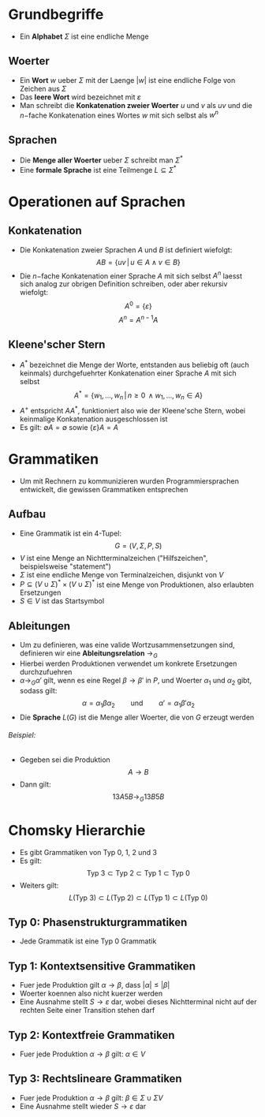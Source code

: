 # Grundbegriffe
- Ein **Alphabet** $\Sigma$ ist eine endliche Menge 
## Woerter
- Ein **Wort** $w$ ueber $\Sigma$ mit der Laenge $|w|$ ist eine endliche Folge von Zeichen aus $\Sigma$
- Das **leere Wort** wird bezeichnet mit $\varepsilon$
- Man schreibt die **Konkatenation zweier Woerter** $u$ und $v$ als $uv$ und die $n-$fache Konkatenation eines Wortes $w$ mit sich selbst als $w^n$
## Sprachen 
- Die **Menge aller Woerter** ueber $\Sigma$ schreibt man $\Sigma^*$
- Eine **formale Sprache** ist eine Teilmenge $L \subseteq \Sigma^*$
# Operationen auf Sprachen 
## Konkatenation
- Die Konkatenation zweier Sprachen $A$ und $B$ ist definiert wiefolgt:
$$AB = \{uv \,|\, u\in A \land v \in B\}$$
- Die $n-$fache Konkatenation einer Sprache $A$ mit sich selbst $A^n$ laesst sich analog zur obrigen Definition schreiben, oder aber rekursiv wiefolgt: 
$$A^0 = \{\varepsilon\}$$
$$A^n = A^{n-1}A$$
## Kleene'scher Stern
- $A^*$ bezeichnet die Menge der Worte, entstanden aus beliebig oft (auch keinmals) durchgefuehrter Konkatenation einer Sprache $A$ mit sich selbst 
$$A^* = \{w_1,...,w_n\, | \,n \ge 0 \, \land w_1,...,w_n \in A\}$$
- $A^+$ entspricht $AA^*$, funktioniert also wie der Kleene'sche Stern, wobei keinmalige Konkatenation ausgeschlossen ist
- Es gilt: $\emptyset A = \emptyset$  sowie $\{\varepsilon\}A = A$
# Grammatiken
- Um mit Rechnern zu kommunizieren wurden Programmiersprachen entwickelt, die gewissen Grammatiken entsprechen
## Aufbau
- Eine Grammatik ist ein 4-Tupel:
$$G= (V, \Sigma, P, S)$$
- $V$ ist eine Menge an Nichtterminalzeichen ("Hilfszeichen", beispielsweise "statement")
- $\Sigma$ ist eine endliche Menge von Terminalzeichen, disjunkt von $V$
- $P\subseteq (V \cup \Sigma) ^* \times (V \cup \Sigma)^*$ ist eine Menge von Produktionen, also erlaubten Ersetzungen
- $S \in V$ ist das Startsymbol
## Ableitungen
- Um zu definieren, was eine valide Wortzusammensetzungen sind, definieren wir eine **Ableitungsrelation** $\to_G$ 
- Hierbei werden Produktionen verwendet um konkrete Ersetzungen durchzufuehren
- $\alpha \to_G \alpha'$ gilt, wenn es eine Regel $\beta \to \beta'$ in $P$, und Woerter $\alpha_1$ und $\alpha_2$ gibt, sodass gilt:
$$\alpha = \alpha_1 \beta \alpha_2 \qquad \text{und} \qquad \alpha' = \alpha_1\beta'\alpha_2$$
- Die **Sprache** $L(G)$ ist die Menge aller Woerter, die von $G$ erzeugt werden
###### Beispiel:
- Gegeben sei die Produktion
$$A \to B$$
- Dann gilt:
$$13A5B \to_G 13B5B$$
# Chomsky Hierarchie
- Es gibt Grammatiken von Typ 0, 1, 2 und 3
- Es gilt:
$$\text{Typ 3} \subset \text{Typ 2} \subset \text{Typ 1} \subset \text{Typ 0}$$
- Weiters gilt:
$$L(\text{Typ 3}) \subset L(\text{Typ 2}) \subset L(\text{Typ 1}) \subset L(\text{Typ 0})$$
## Typ 0: Phasenstrukturgrammatiken
- Jede Grammatik ist eine Typ 0 Grammatik
## Typ 1: Kontextsensitive Grammatiken
- Fuer jede Produktion gilt $\alpha \to \beta$, dass $|\alpha| \le |\beta|$
- Woerter koennen also nicht kuerzer werden
- Eine Ausnahme stellt $S \to \varepsilon$ dar, wobei dieses Nichtterminal nicht auf der rechten Seite einer Transition stehen darf
## Typ 2: Kontextfreie Grammatiken
- Fuer jede Produktion $\alpha \to \beta$ gilt: $\alpha \in V$
## Typ 3: Rechtslineare Grammatiken
- Fuer jede Produktion $\alpha \to \beta$ gilt: $\beta \in \Sigma \cup \Sigma V$
- Eine Ausnahme stellt wieder $S \to \varepsilon$ dar
